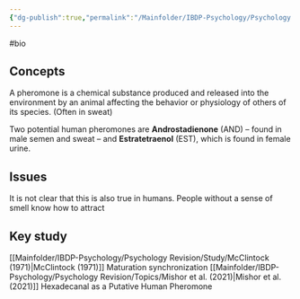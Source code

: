 ```yaml
---
{"dg-publish":true,"permalink":"/Mainfolder/IBDP-Psychology/Psychology Revision/Topics/Pheromones/"}
---
```


#bio
## Concepts
A pheromone is a chemical substance produced and released into the environment by an animal affecting the behavior or physiology of others of its species. (Often in sweat)

Two potential human pheromones are **Androstadienone** (AND) – found in male semen and sweat – and **Estratetraenol** (EST), which is found in female urine.
## Issues
It is not clear that this is also true in humans. People without a sense of smell know how to attract 

## Key study
[[Mainfolder/IBDP-Psychology/Psychology Revision/Study/McClintock (1971)\|McClintock (1971)]] Maturation synchronization
[[Mainfolder/IBDP-Psychology/Psychology Revision/Topics/Mishor et al. (2021)\|Mishor et al. (2021)]]  Hexadecanal as a Putative Human Pheromone
